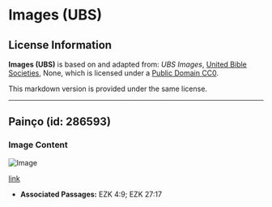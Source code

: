 # Images (UBS)

## License Information

**Images (UBS)** is based on and adapted from: _UBS Images_, [United Bible Societies](https://unitedbiblesocieties.org/), None, which is licensed under a [Public Domain CC0](https://creativecommons.org/public-domain/cc0/).

This markdown version is provided under the same license.



--------------------------------

## Painço (id: 286593)

### Image Content

![Image](https://cdn.aquifer.bible/aquifer-content/resources/Media/WEB-0632_millet.jpg)

[link](https://cdn.aquifer.bible/aquifer-content/resources/Media/WEB-0632_millet.jpg)

* **Associated Passages:** EZK 4:9; EZK 27:17

